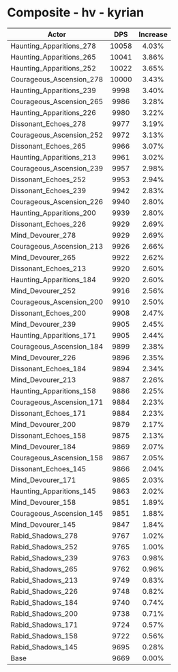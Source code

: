 # Composite - hv - kyrian
| Actor | DPS | Increase |
|---|:---:|:---:|
|Haunting_Apparitions_278|10058|4.03%|
|Haunting_Apparitions_265|10041|3.86%|
|Haunting_Apparitions_252|10022|3.65%|
|Courageous_Ascension_278|10000|3.43%|
|Haunting_Apparitions_239|9998|3.40%|
|Courageous_Ascension_265|9986|3.28%|
|Haunting_Apparitions_226|9980|3.22%|
|Dissonant_Echoes_278|9977|3.19%|
|Courageous_Ascension_252|9972|3.13%|
|Dissonant_Echoes_265|9966|3.07%|
|Haunting_Apparitions_213|9961|3.02%|
|Courageous_Ascension_239|9957|2.98%|
|Dissonant_Echoes_252|9953|2.94%|
|Dissonant_Echoes_239|9942|2.83%|
|Courageous_Ascension_226|9940|2.80%|
|Haunting_Apparitions_200|9939|2.80%|
|Dissonant_Echoes_226|9929|2.69%|
|Mind_Devourer_278|9929|2.69%|
|Courageous_Ascension_213|9926|2.66%|
|Mind_Devourer_265|9922|2.62%|
|Dissonant_Echoes_213|9920|2.60%|
|Haunting_Apparitions_184|9920|2.60%|
|Mind_Devourer_252|9916|2.56%|
|Courageous_Ascension_200|9910|2.50%|
|Dissonant_Echoes_200|9908|2.47%|
|Mind_Devourer_239|9905|2.45%|
|Haunting_Apparitions_171|9905|2.44%|
|Courageous_Ascension_184|9899|2.38%|
|Mind_Devourer_226|9896|2.35%|
|Dissonant_Echoes_184|9894|2.34%|
|Mind_Devourer_213|9887|2.26%|
|Haunting_Apparitions_158|9886|2.25%|
|Courageous_Ascension_171|9884|2.23%|
|Dissonant_Echoes_171|9884|2.23%|
|Mind_Devourer_200|9879|2.17%|
|Dissonant_Echoes_158|9875|2.13%|
|Mind_Devourer_184|9869|2.07%|
|Courageous_Ascension_158|9867|2.05%|
|Dissonant_Echoes_145|9866|2.04%|
|Mind_Devourer_171|9865|2.03%|
|Haunting_Apparitions_145|9863|2.02%|
|Mind_Devourer_158|9851|1.89%|
|Courageous_Ascension_145|9851|1.88%|
|Mind_Devourer_145|9847|1.84%|
|Rabid_Shadows_278|9767|1.02%|
|Rabid_Shadows_252|9765|1.00%|
|Rabid_Shadows_239|9763|0.98%|
|Rabid_Shadows_265|9762|0.96%|
|Rabid_Shadows_213|9749|0.83%|
|Rabid_Shadows_226|9748|0.82%|
|Rabid_Shadows_184|9740|0.74%|
|Rabid_Shadows_200|9738|0.71%|
|Rabid_Shadows_171|9724|0.57%|
|Rabid_Shadows_158|9722|0.56%|
|Rabid_Shadows_145|9695|0.28%|
|Base|9669|0.00%|
